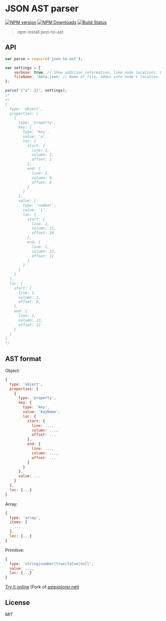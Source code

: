 # JSON AST parser

[![NPM version](https://img.shields.io/npm/v/json-to-ast.svg)](https://www.npmjs.com/package/json-to-ast)
[![NPM Downloads](https://img.shields.io/npm/dm/json-to-ast.svg)](https://www.npmjs.com/package/json-to-ast)
[![Build Status](https://travis-ci.org/vtrushin/json-to-ast.svg?branch=master)](https://travis-ci.org/vtrushin/json-to-ast)
<!-- [![Coverage Status](https://coveralls.io/repos/github/vtrushin/json-to-ast/badge.svg?branch=master)](https://coveralls.io/github/vtrushin/json-to-ast?branch=master) -->

> npm install json-to-ast

## API

```js
var parse = require('json-to-ast');

var settings = {
	verbose: true, // Show addition information, like node locations. Default is `true`
	fileName: 'data.json' // Name of file, addes into node's location. Default is `<unknown>`
};

parse('{"a": 1}', settings);
/*
=>
{
  type: 'object',
  properties: [
    {
      type: 'property',
      key: {
        type: 'key',
        value: 'a',
        loc: {
          start: {
            line: 1,
            column: 2,
            offset: 1
          },
          end: {
            line: 1,
            column: 9,
            offset: 8
          }
        }
      },
      value: {
        type: 'number',
        value: '1',
        loc: {
          start: {
            line: 1,
            column: 11,
            offset: 10
          },
          end: {
            line: 1,
            column: 12,
            offset: 11
          }
        }
      }
    }
  ],
  loc: {
    start: {
      line: 1,
      column: 1,
      offset: 0,
    },
    end: {
      line: 1,
      column: 13,
      offset: 12
    }
  }
}
*/
```

## AST format

Object:

```js
{
  type: 'object',
  properties: [
    {
      type: 'property',
      key: {
        type: 'key',
        value: 'keyName',
        loc: {
          start: {
            line: ...,
            column: ...,
            offset: ...
          },
          end: {
            line: ...,
            column: ...,
            offset: ...
          }
        }
      },
      value: ...
    }
  ],
  loc: {...}
}
```

Array:

```js
{
  type: 'array',
  items: [
    ...
  ],
  loc: {...}
}
```

Primitive:

```js
{
  type: 'string|number|true|false|null',
  value: ...,
  loc: {...}
}
```

[Try it online](https://rawgit.com/vtrushin/json-to-ast/master/demo/astexplorer/index.html) (Fork of [astexplorer.net](https://astexplorer.net/))

## License
MIT
